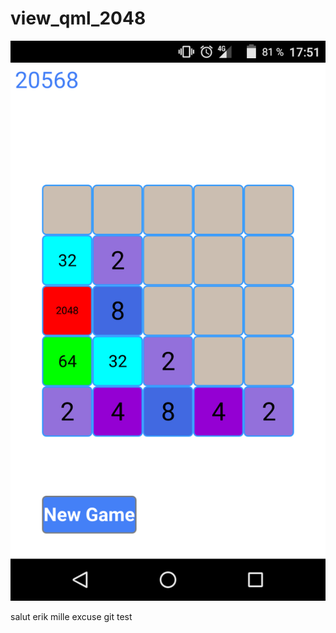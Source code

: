 # view_qml_2048
![alt tag](https://github.com/Daedalion34/view_qml_2048/blob/master/view_2048.png)


salut erik
mille excuse
git test
